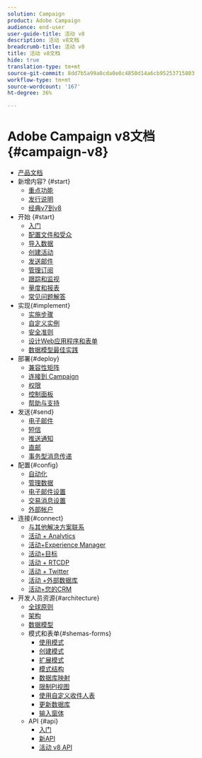 ```yaml
---
solution: Campaign
product: Adobe Campaign
audience: end-user
user-guide-title: 活动 v8
description: 活动 v8文档
breadcrumb-title: 活动 v8
title: 活动 v8文档
hide: true
translation-type: tm+mt
source-git-commit: 8dd7b5a99a0cda0e0c4850d14a6cb95253715803
workflow-type: tm+mt
source-wordcount: '167'
ht-degree: 36%

---
```



# Adobe Campaign v8文档{#campaign-v8}

+ [产品文档](campaign-home.md)
+ 新增内容? {#start}
   + [重点功能](start/whats-new.md)
   + [发行说明](start/release-notes.md)
   + [经典v7到v8](start/capability-matrix.md)
+ 开始 {#start}
   + [入门](start/get-started.md)
   + [配置文件和受众](start/audiences.md)
   + [导入数据](start/import.md)
   + [创建活动](start/campaigns.md)
   + [发送邮件](start/create-message.md)
   + [管理订阅](start/subscriptions.md)
   + [跟踪和监视](start/tracking.md)
   + [量度和报表](start/reporting.md)
   + [常见问题解答](start/campaign-faq.md)
+ 实现{#implement}
   + [实施步骤](start/implement.md)
   + [自定义实例](dev/customize.md)
   + [安全准则](config/security.md)
   + [设计Web应用程序和表单](dev/webapps.md)
   + [数据模型最佳实践](dev/datamodel-best-practices.md)
+ 部署{#deploy}
   + [兼容性矩阵](start/compatibility-matrix.md)
   + [连接到 Campaign](start/connect.md)
   + [权限](start/permissions.md)
   + [控制面板](config/self-service.md)
   + [帮助与支持](start/support.md)
+ 发送{#send}
   + [电子邮件](send/email.md)
   + [短信](send/sms.md)
   + [推送通知](send/push.md)
   + [直邮](send/direct-mail.md)
   + [事务型消息传递](send/transactional.md)
+ 配置{#config}
   + [自动化](config/workflows.md)
   + [管理数据](config/replication.md)
   + [电子邮件设置](config/email-settings.md)
   + [交易消息设置](config/transactional-msg-settings.md)
   + [外部帐户](config/external-accounts.md)
+ 连接{#connect}
   + [与其他解决方案联系](connect/integration.md)
   + [活动 + Analytics](connect/ac-aa.md)
   + [活动+Experience Manager](connect/ac-aem.md)
   + [活动+目标](connect/ac-at.md)
   + [活动 + RTCDP](connect/ac-rtcdp.md)
   + [活动 + Twitter](connect/ac-tw.md)
   + [活动 +外部数据库](connect/fda.md)
   + [活动+您的CRM](connect/crm.md)
+ 开发人员资源{#architecture}
   + [全球原则](dev/general-architecture.md)
   + [架构](dev/architecture.md)
   + [数据模型](dev/datamodel.md)
   + 模式和表单{#shemas-forms}
      + [使用模式](dev/schemas.md)
      + [创建模式](dev/create-schema.md)
      + [扩展模式](dev/extend-schema.md)
      + [模式结构](dev/schema-structure.md)
      + [数据库映射](dev/database-mapping.md)
      + [限制PI视图](dev/restrict-pi-view.md)
      + [使用自定义收件人表](dev/custom-recipient.md)
      + [更新数据库](dev/update-database-structure.md)
      + [输入窗体](dev/forms.md)
   + API {#api}
      + [入门](dev/api.md)
      + [新API](dev/new-apis.md)
      + [活动 v8 API](https://docs.adobe.com/content/help/en/campaign-classic/technicalresources/api/index.html)


